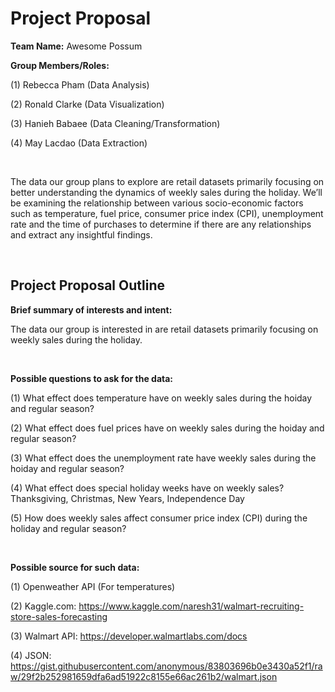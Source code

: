 # Project Proposal

**Team Name:** Awesome Possum

**Group Members/Roles:**

(1) Rebecca Pham (Data Analysis)

(2) Ronald Clarke (Data Visualization)

(3) Hanieh Babaee (Data Cleaning/Transformation) 

(4) May Lacdao (Data Extraction)

<br />
    
The data our group plans to explore are retail datasets primarily focusing on better understanding the dynamics of weekly sales during the holiday. 
We’ll be examining the relationship between various socio-economic factors such as temperature, fuel price, consumer price index (CPI), unemployment rate and the time of 
purchases to determine if there are any relationships and extract any insightful findings.

<br />

## Project Proposal Outline

**Brief summary of interests and intent:**

The data our group is interested in are retail datasets primarily focusing on weekly sales during the holiday.

<br />

**Possible questions to ask for the data:**

(1) What effect does temperature have on weekly sales during the hoiday and regular season?

(2) What effect does fuel prices have on weekly sales during the hoiday and regular season?

(3) What effect does the unemployment rate have weekly sales during the hoiday and regular season?

(4) What effect does special holiday weeks have on weekly sales? Thanksgiving, Christmas, New Years, Independence Day

(5) How does weekly sales affect consumer price index (CPI) during the holiday and regular season?

<br />

**Possible source for such data:**

(1) Openweather API (For temperatures) 

(2) Kaggle.com: https://www.kaggle.com/naresh31/walmart-recruiting-store-sales-forecasting

(3) Walmart API: https://developer.walmartlabs.com/docs

(4) JSON: https://gist.githubusercontent.com/anonymous/83803696b0e3430a52f1/raw/29f2b252981659dfa6ad51922c8155e66ac261b2/walmart.json

